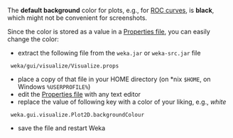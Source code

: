 The **default background** color for plots, e.g., for [ROC curves](../roc_curves.md), is **black**, which might not be convenient for screenshots.

Since the color is stored as a value in a [Properties file](../properties_file.md), you can easily change the color:

* extract the following file from the `weka.jar` or `weka-src.jar` file
```text
 weka/gui/visualize/Visualize.props
```
* place a copy of that file in your HOME directory (on *nix `$HOME`, on Windows `%USERPROFILE%`)
* edit the [Properties file](../properties_file.md) with any text editor
* replace the value of following key with a color of your liking, e.g., *white*
```text
 weka.gui.visualize.Plot2D.backgroundColour
```
* save the file and restart Weka

